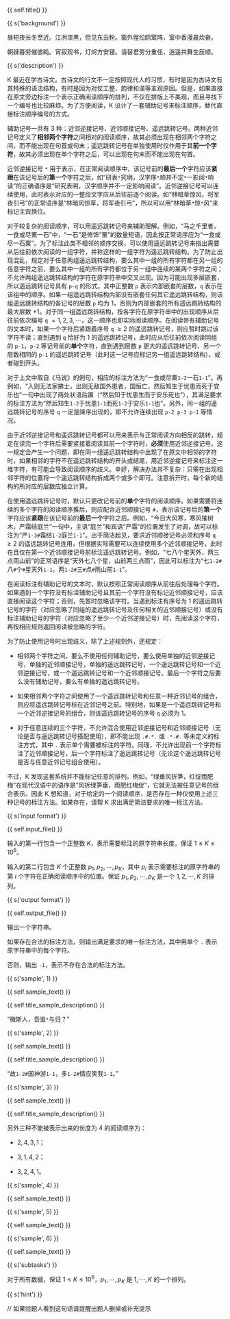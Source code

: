 {{ self.title() }}

{{ s('background') }}

昼短夜长冬至近。江冽漆黑，但见东云粉。窗外惺忪鸥鹭阵，室中香漫晨炊奋。

朝肄暮劳催彼盹。宵寂观书，灯烬方安寝。请替君劳分重任，逍遥共舞生辰顺。

{{ s('description') }}

K 最近在学古诗文。古诗文的行文不一定按照现代人的习惯，有时是因为古诗文有其特殊的语法结构，有时是因为对仗工整、韵律和谐等主观原因。但是，如果直接在原文旁边标注一个表示正确阅读顺序的排列，不仅在排版上不美观，而且寻找下一个编号也比较麻烦。为了方便阅读，K 设计了一套辅助记号来标注顺序，替代直接标注顺序编号的方式。

辅助记号一共有 3 种：近邻逆接记号、近邻顺接记号、遥远跳转记号。两种近邻记号定义了**相邻两个字符**之间相对的阅读顺序，故其必须出现在相邻两个字符之间，而不能出现在句首或句末；遥远跳转记号在单独使用时仅作用于其**前一个字符**，故其必须出现在单个字符之后，可以出现在句末而不能出现在句首。

近邻逆接记号 `*` 用于表示，在正常阅读顺序中，该记号前的**最后一个**字符应该**紧跟**在该记号后的**第一个**字符之后，如“研表`*`究明，汉字序`*`顺并不定`*`一影阅`*`响读”的正确语序是“研究表明，汉字顺序并不一定影响阅读”。近邻逆接记号可以连续使用，此时表示对应的一整段文字应从后往前逐个阅读。如“林暗草惊风，将军夜引弓”的正常语序是“林暗风惊草，将军夜引弓”，所以可以用“林暗草`*`惊`*`风”来标记主宾换位。

对于较复杂的阅读顺序，可以用遥远跳转记号来辅助理解。例如，“马之千里者，一食或尽粟一石”中，“一石”是修饰“粟”的数量短语，因此按正常语序应为“一食或尽一石粟”。为了标注此类不相邻的顺序交换，可以使用遥远跳转记号来指出需要从后往前依次阅读的一组字符，并称这样的一组字符为遥远跳转结构。为了防止出现混乱，规定对于任意两组遥远跳转结构，要么其中一组的所有字符都在另一组的任意字符之前，要么其中一组的所有字符都位于另一组中连续的某两个字符之间；不允许两组遥远跳转结构的字符在原字符串中交叉出现。因为可能出现多层嵌套，所以遥远跳转记号具有 `p-q` 的形式，其中正整数 `p` 表示内部嵌套的层数，`q` 表示在该组中的顺序。如果一组遥远跳转结构内部没有嵌套任何其它遥远跳转结构，则该组遥远跳转结构的各记号的层数 `p` 均为 $1$，否则为内部嵌套的所有遥远跳转结构的最大层数 $+1$。对于同一组遥远跳转结构，按各字符在原字符串中的出现顺序从后往前依次编号 `q` $=1,2,3,\cdots$，这一顺序也即实际阅读顺序。在阅读带有辅助记号的文本时，如果一个字符后紧跟着序号 `q` $\ge 2$ 的遥远跳转记号，则应暂时跳过该字符不读；直到遇到 `q` 恰好为 $1$ 的遥远跳转记号，此时应从后往前依次阅读同组的 `p-1`，`p-2` 等记号前的**单个**字符，直到遇到层数 `p` 更大的遥远跳转记号、另一个层数相同的 `p-1` 的遥远跳转记号（此时这一记号应标记另一组遥远跳转结构），或者碰到开头。

对于上文中取自《马说》的例句，相应的标注方法为“一食或尽粟`1-2`一石`1-1`”。再例如，“入则无法家拂士，出则无敌国外患者，国恒亡，然后知生于忧患而死于安乐也”一句中出现了两处状语后置（“然后知于忧患生而于安乐死也”），其满足要求的标注方法为“然后知生`1-2`于忧患`1-1`而死`1-2`于安乐`1-1`也”。另外，同一组的遥远跳转记号的序号 `q` 一定是降序出现的，即不允许连续出现 `p-2 p-3 p-1` 等情况。

由于近邻逆接记号和遥远跳转记号都可以用来表示与正常阅读方向相反的跳转，规定在读完一个字符后需要紧接着阅读其前一个字符时，**必须**使用近邻逆接记号。这一规定会产生一个问题，即在同一组遥远跳转结构中出现了在原文中相邻的字符时，如果相邻的字符不在遥远跳转结构的开头或结尾，用近邻逆接记号来标注这一堆字符，有可能会导致阅读顺序的歧义。幸好，解决办法并不复杂：只需在出现相邻字符的位置将一个遥远跳转结构拆成两个或多个即可。注意拆开时，每个新的结构的所对应的层数应独立计算。

在使用遥远跳转记号时，默认只更改记号前的**单个**字符的阅读顺序。如果需要将连续的多个字符的阅读顺序推后，则应配合近邻顺接记号 `#`，表示该记号后的**第一个**字符应该**紧跟**在该记号前的**最后一个**字符之后。例如，“今日大风寒，寒风摧树木，严霜结庭兰”一句中，主语“庭兰”和宾语“严霜”的位置发生了对调，故可以标注为“严`1-3#`霜结`1-2`庭兰`1-1`”。出于简洁起见，要求近邻顺接记号必须和序号 `q` $\ge 2$ 的遥远跳转记号连用，但根据实际需要可以连续使用多个近邻顺接记号，此时在且仅在第一个近邻顺接记号前标注遥远跳转记号。例如，“七八个星天外，两三点雨山前”的正常语序是“天外七八个星，山前两三点雨”，因此可以标注为“七`1-2#`八`#`个`#`星天外`1-1`，两`1-2#`三`#`点`#`雨山前`1-1`”。

在阅读标注有辅助记号的文本时，默认按照正常阅读顺序从前往后处理每个字符。如果遇到一个字符没有标注辅助记号且其前一个字符没有标记近邻顺接记号，应该直接阅读这个字符；否则，先暂时忽略该字符。当遇到标注有序号为 $1$ 的遥远跳转记号的字符（对应忽略了同组的遥远跳转记号及任何相关的近邻顺接记号）或没有标注辅助记号的字符（对应忽略了至少一个近邻逆接记号）时，先阅读这个字符，再按相应规则返回阅读被忽略的字符。

为了防止使用记号时出现歧义，除了上述规则外，还规定：

- 相邻两个字符之间，要么不使用任何辅助记号，要么使用单独的近邻逆接记号，单独的近邻顺接记号，单独的遥远跳转记号，一个遥远跳转记号和一个近邻逆接记号，或一个遥远跳转记号和一个近邻顺接记号。最后一个字符之后要么没有辅助记号，要么有单独的遥远跳转记号。

- 如果相邻两个字符之间使用了一个遥远跳转记号和任意一种近邻记号的组合，则应将遥远跳转记号标在近邻记号之前。特别地，如果是一个遥远跳转记号和一个近邻逆接记号的组合，则该遥远跳转记号的序号 `q` 必须为 $1$。

- 对于任意连续的三个字符，不允许混合使用近邻逆接记号和近邻顺接记号（无论是否与遥远跳转记号搭配使用），即不能出现 `.#.*.` 或 `.*.#.` 等未定义的标注方式，其中 `.` 表示单个需要被标注的字符。同理，不允许出现前一个字符标注了近邻顺接记号，后一个字符标注了遥远跳转记号（无论这个遥远跳转记号是否与任意近邻记号组合使用）。

不过，K 发现这套系统并不能标记任意的排列。例如，“绿垂风折笋，红绽雨肥梅”在现代汉语中的语序是“风折绿笋垂，雨肥红梅绽”，它就无法被任意记号的组合表示。因此 K 想知道，对于给定的一个阅读顺序，是否存在一种仅使用上述三种记号的标注方法。如果存在，请帮 K 求出满足简洁要求的唯一标注方法。

{{ s('input format') }}

{{ self.input_file() }}

输入的第一行包含一个正整数 $K$，表示需要标注的原字符串长度。保证 $1\le K \le 10^6$。

输入的第二行包含 $K$ 个正整数 $p_1, p_2, \cdots, p_K$，其中 $p_i$ 表示需要标注的原字符串的第 $i$ 个字符在正确阅读顺序中的位置。保证 $p_1, p_2, \cdots, p_K$ 是一个 $1, 2, \cdots, K$ 的排列。

{{ s('output format') }}

{{ self.output_file() }}

输出一个字符串。

如果存在合法的标注方法，则输出满足要求的唯一标注方法，其中用单个 `.` 表示原字符串中的每个字符。

否则，输出 `-1`，表示不存在合法的标注方法。

{{ s('sample', 1) }}

{{ self.sample_text() }}

{{ self.title_sample_description() }}

“微斯人，吾谁`*`与归？”

{{ s('sample', 2) }}

{{ self.sample_text() }}

{{ self.title_sample_description() }}

“故`1-2#`国神游`1-1`，多`1-2#`情应笑我`1-1`。”

{{ s('sample', 3) }}

{{ self.sample_text() }}

{{ self.title_sample_description() }}

另外三种不能被表示出来的长度为 $4$ 的阅读顺序为：

- $2, 4, 3, 1$；

- $3, 1, 4, 2$；

- $3, 2, 4, 1$。

{{ s('sample', 4) }}

{{ self.sample_text() }}

{{ s('sample', 5) }}

{{ self.sample_text() }}

{{ s('sample', 6) }}

{{ self.sample_text() }}

{{ s('subtasks') }}

对于所有数据，保证 $1\le K\le 10^6$，$p_1, \cdots, p_K$ 是 $1, \cdots, K$ 的一个排列。

{{ s('hint') }}

// 如果验题人看到这句话请提醒出题人删掉或补充提示